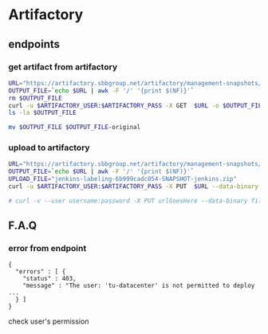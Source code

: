 # Artifactory

## endpoints
### get artifact from artifactory
```sh
URL="https://artifactory.sbbgroup.net/artifactory/management-snapshots/com/ad/cicd/jenkins/jenkins-labeling-6b999cadc054-SNAPSHOT-jenkins.zip"
OUTPUT_FILE=`echo $URL | awk -F '/' '{print $(NF)}'`
rm $OUTPUT_FILE
curl -u $ARTIFACTORY_USER:$ARTIFACTORY_PASS -X GET  $URL -o $OUTPUT_FILE
ls -la $OUTPUT_FILE

mv $OUTPUT_FILE $OUTPUT_FILE-original
```

### upload to artifactory
```sh
URL="https://artifactory.sbbgroup.net/artifactory/management-snapshots/com/ad/cicd/jenkins/jenkins-labeling-6b999cadc054-SNAPSHOT-jenkins.zip"
OUTPUT_FILE=`echo $URL | awk -F '/' '{print $(NF)}'`
UPLOAD_FILE="jenkins-labeling-6b999cadc054-SNAPSHOT-jenkins.zip"
curl -u $ARTIFACTORY_USER:$ARTIFACTORY_PASS -X PUT  $URL --data-binary @${UPLOAD_FILE}

# curl -v --user username:password -X PUT urlGoesHere --data-binary fileToBeDeployed
```

## F.A.Q 
### error from endpoint
```
{
  "errors" : [ {
    "status" : 403,
    "message" : "The user: 'tu-datacenter' is not permitted to deploy ... 
  } ]
}
```
check user's permission 
